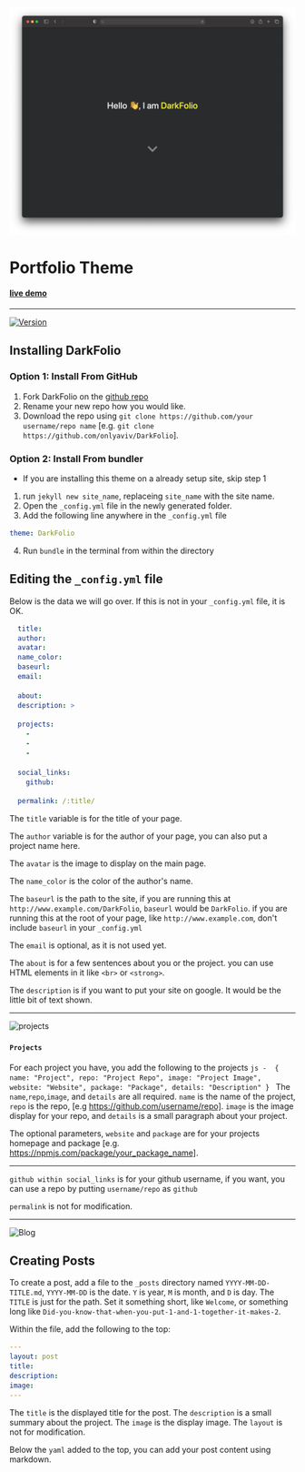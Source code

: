 ![ScreenShot](screenshot.png)
# Portfolio Theme

#### [live demo](https://onlyaviv.com/DarkFolio)
---
[![Version](https://badge.fury.io/rb/DarkFolio.svg)](https://badge.fury.io/rb/DarkFolio)
## Installing DarkFolio

### Option 1: Install From GitHub
1. Fork DarkFolio on the [github repo](https://github.com/RedYetiDev/DarkFolio)
2. Rename your new repo how you would like.
3. Download the repo using `git clone https://github.com/your username/repo name` [e.g. `git clone https://github.com/onlyaviv/DarkFolio`].

### Option 2: Install From bundler
- If you are installing this theme on a already setup site, skip step 1
1. run `jekyll new site_name`, replaceing `site_name` with the site name.
2. Open the `_config.yml` file in the newly generated folder.
3. Add the following line anywhere in the `_config.yml` file
```yaml
theme: DarkFolio
```
4. Run `bundle` in the terminal from within the directory

## Editing the `_config.yml` file
Below is the data we will go over. If this is not in your `_config.yml` file, it is OK.
```yaml
  title:
  author:
  avatar:
  name_color:
  baseurl:
  email:

  about:
  description: >

  projects:
    -
    -
    -

  social_links:
    github:

  permalink: /:title/
```

The `title` variable is for the title of your page.

The `author` variable is for the author of your page, you can also put a project name here.

The `avatar` is the image to display on the main page.

The `name_color` is the color of the author's name.

The `baseurl` is the path to the site, if you are running this at `http://www.example.com/DarkFolio`, `baseurl` would be `DarkFolio`. if you are running this at the root of your page, like `http://www.example.com`, don't include `baseurl` in your `_config.yml`

The `email` is optional, as it is not used yet.

The `about` is for a few sentences about you or the project. you can use HTML elements in it like `<br>` or `<strong>`.

The `description` is if you want to put your site on google. It would be the little bit of text shown.

---

![projects](https://user-images.githubusercontent.com/38299977/109176314-ae4a5f80-7754-11eb-8f48-771de12b80a6.png)

#### `Projects`

  For each project you have, you add the following to the projects
    ```js
    -  { name: "Project", repo: "Project Repo", image: "Project Image", website: "Website", package: "Package", details: "Description" }
    ```
    The `name`,`repo`,`image`, and `details` are all required. `name` is the name of the project, `repo` is the repo, [e.g https://github.com/username/repo]. `image` is the image display for your repo, and `details` is a small paragraph about your project.

  The optional parameters, `website` and `package` are for your projects homepage and package [e.g. https://npmjs.com/package/your_package_name].

---

`github within social_links` is for your github username, if you want, you can use a repo by putting `username/repo` as `github`

`permalink` is not for modification.

---

![Blog](https://user-images.githubusercontent.com/38299977/109176680-0d0fd900-7755-11eb-9e08-f76d8aedb84b.png)


## Creating Posts
To create a post, add a file to the `_posts` directory named `YYYY-MM-DD-TITLE.md`, `YYYY-MM-DD` is the date. `Y` is year, `M` is month, and `D` is day. The `TITLE` is just for the path. Set it something short, like `Welcome`, or something long like `Did-you-know-that-when-you-put-1-and-1-together-it-makes-2`.

Within the file, add the following to the top:
```yaml
---
layout: post
title:
description:
image:
---
```
The `title` is the displayed title for the post.
The `description` is a small summary about the project.
The `image` is the display image.
The `layout` is not for modification.

Below the `yaml` added to the top, you can add your post content using markdown.

